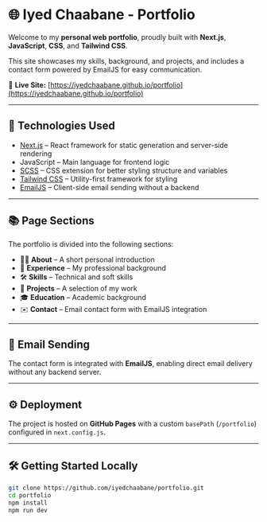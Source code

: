 # 🌐 Iyed Chaabane - Portfolio

Welcome to my **personal web portfolio**, proudly built with **Next.js**, **JavaScript**, **CSS**, and **Tailwind CSS**.

This site showcases my skills, background, and projects, and includes a contact form powered by EmailJS for easy communication.

🔗 **Live Site:** [https://iyedchaabane.github.io/portfolio](https://iyedchaabane.github.io/portfolio)

---

## 🚀 Technologies Used

- [Next.js](https://nextjs.org/) – React framework for static generation and server-side rendering
- JavaScript – Main language for frontend logic
- [SCSS](https://sass-lang.com/) – CSS extension for better styling structure and variables
- [Tailwind CSS](https://tailwindcss.com/) – Utility-first framework for styling
- [EmailJS](https://www.emailjs.com/) – Client-side email sending without a backend

---

## 📚 Page Sections

The portfolio is divided into the following sections:

- 🧑‍💼 **About** – A short personal introduction
- 💼 **Experience** – My professional background
- 🛠️ **Skills** – Technical and soft skills
- 📁 **Projects** – A selection of my work
- 🎓 **Education** – Academic background
- ✉️ **Contact** – Email contact form with EmailJS integration

---

## 📧 Email Sending

The contact form is integrated with **EmailJS**, enabling direct email delivery without any backend server.

---

## ⚙️ Deployment

The project is hosted on **GitHub Pages** with a custom `basePath` (`/portfolio`) configured in `next.config.js`.

---

## 🛠️ Getting Started Locally

```bash
git clone https://github.com/iyedchaabane/portfolio.git
cd portfolio
npm install
npm run dev
